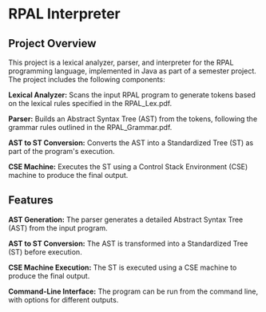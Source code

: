 # RPAL Interpreter

## Project Overview

This project is a lexical analyzer, parser, and interpreter for the RPAL programming language, implemented in Java as part of a semester project. The project includes the following components:

**Lexical Analyzer:** Scans the input RPAL program to generate tokens based on the lexical rules specified in the RPAL_Lex.pdf.

**Parser:** Builds an Abstract Syntax Tree (AST) from the tokens, following the grammar rules outlined in the RPAL_Grammar.pdf.

**AST to ST Conversion:** Converts the AST into a Standardized Tree (ST) as part of the program's execution.

**CSE Machine:** Executes the ST using a Control Stack Environment (CSE) machine to produce the final output.

## Features

**AST Generation:** The parser generates a detailed Abstract Syntax Tree (AST) from the input program.

**AST to ST Conversion:** The AST is transformed into a Standardized Tree (ST) before execution.

**CSE Machine Execution:** The ST is executed using a CSE machine to produce the final output.

**Command-Line Interface:** The program can be run from the command line, with options for different outputs.
